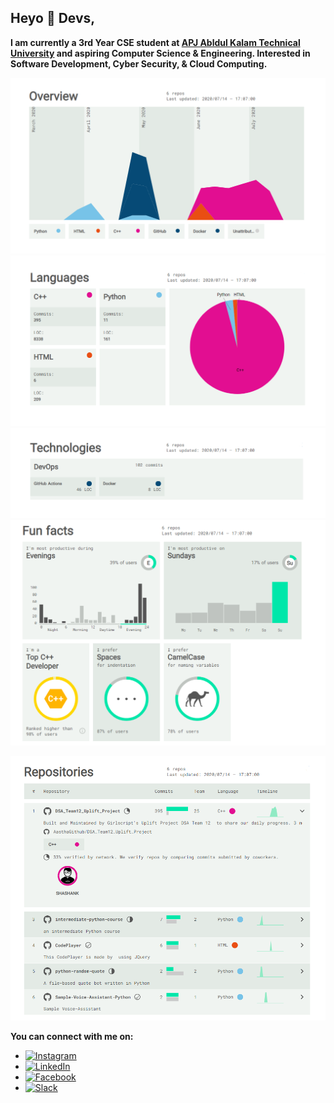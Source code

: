 
## Heyo :wave: Devs, 
**I am currently a 3rd Year CSE student at <a href="http://www.aktu.ac.in/">APJ Abldul Kalam Technical University</a> and aspiring Computer Science & Engineering. Interested in Software Development, Cyber Security, & Cloud Computing.**

[![](https://github.com/amshashank/amshashank/blob/master/img/Overview.png)](https://sourcerer.io/amshashank)
[![](https://github.com/amshashank/amshashank/blob/master/img/Languages.png)](https://sourcerer.io/amshashank)
[![](https://github.com/amshashank/amshashank/blob/master/img/tECHNOLOGIES.png)](https://sourcerer.io/amshashank)
  [![](https://github.com/amshashank/amshashank/blob/master/img/fUN.png)](https://sourcerer.io/amshashank)


  [![](https://github.com/amshashank/amshashank/blob/master/img/rEPO.png)](https://sourcerer.io/amshashank)



**You can connect with me on:**
* [![Instagram](https://img.shields.io/badge/connect-%40ShashankKesarwani-%230077B5?style=flat&logo=Instagram)](https://www.instagram.com/am.shashank)
* [![LinkedIn](https://img.shields.io/badge/connect-%40ShashankKesarwani-%230077B5?style=flat&logo=LinkedIn)](https://www.linkedin.com/in/am-shashank/)
* [![Facebook](https://img.shields.io/badge/connect-%40ShashankKesarwani-%230077B5?style=flat&logo=Facebook)](https://www.facebook.com/me.shashank/)
* [![Slack](https://img.shields.io/badge/Slack-Shashank-yellow)](https://app.slack.com/client/T0145PE3493/C0140D0LQ78/user_profile/U014JTYJE1Y)


